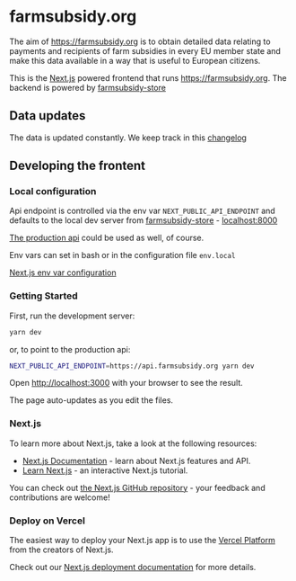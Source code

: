# farmsubsidy.org

The aim of https://farmsubsidy.org is to obtain detailed data relating to
payments and recipients of farm subsidies in every EU member state and make
this data available in a way that is useful to European citizens.

This is the [Next.js](https://nextjs.org/) powered frontend that runs
https://farmsubsidy.org. The backend is powered by
[farmsubsidy-store](https://github.com/okfde/farmsubsidy-store)

## Data updates

The data is updated constantly. We keep track in this
[changelog](https://github.com/okfde/farmsubsidy-store/blob/main/CHANGELOG.md)

## Developing the frontent

### Local configuration

Api endpoint is controlled via the env var `NEXT_PUBLIC_API_ENDPOINT` and
defaults to the local dev server from
[farmsubsidy-store](https://github.com/okfde/farmsubsidy-store) -
[localhost:8000](http://localhost:8000)

[The production api](https://api.farmsubsidy.org) could be used as well, of course.

Env vars can set in bash or in the configuration file `env.local`

[Next.js env var configuration](https://nextjs.org/docs/basic-features/environment-variables)

### Getting Started

First, run the development server:

```bash
yarn dev
```

or, to point to the production api:

```bash
NEXT_PUBLIC_API_ENDPOINT=https://api.farmsubsidy.org yarn dev
```


Open [http://localhost:3000](http://localhost:3000) with your browser to see the result.

The page auto-updates as you edit the files.


### Next.js

To learn more about Next.js, take a look at the following resources:

- [Next.js Documentation](https://nextjs.org/docs) - learn about Next.js features and API.
- [Learn Next.js](https://nextjs.org/learn) - an interactive Next.js tutorial.

You can check out [the Next.js GitHub repository](https://github.com/vercel/next.js/) - your feedback and contributions are welcome!

### Deploy on Vercel

The easiest way to deploy your Next.js app is to use the [Vercel Platform](https://vercel.com/new?utm_medium=default-template&filter=next.js&utm_source=create-next-app&utm_campaign=create-next-app-readme) from the creators of Next.js.

Check out our [Next.js deployment documentation](https://nextjs.org/docs/deployment) for more details.
